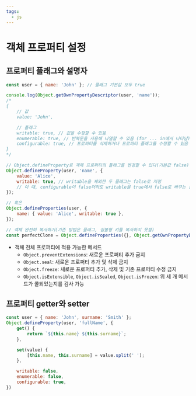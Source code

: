 ```yaml
---
tags:
  - js
---
```


# 객체 프로퍼티 설정

## 프로퍼티 플래그와 설명자

```js
const user = { name: 'John' }; // 플래그 기본값 모두 true

console.log(Object.getOwnPropertyDescriptor(user, 'name'));
/*
{
	// 값
	value: 'John',

	// 플래그
	writable: true, // 값을 수정할 수 있음
	enumerable: true, // 반복문을 사용해 나열할 수 있음 (for ... in에서 나타남)
	configurable: true, // 프로퍼티를 삭제하거나 프로퍼티 플래그를 수정할 수 있음
}
*/

// Object.defineProperty로 객체 프로퍼티의 플래그를 변경할 수 있다(기본값 false)
Object.defineProperty(user, 'name', {
	value: 'Alice',
	writable: true, // writable을 제외한 두 플래그는 false로 지정
	// 이 때, configurable이 false더라도 writable을 true에서 false로 바꾸는 동작은 가능
});

// 혹은
Object.defineProperties(user, {
	name: { value: 'Alice', writable: true },
});

// 객체 완전히 복사하기(기존 방법은 플래그, 심볼형 키를 복사하지 못함)
const perfectClone = Object.defineProperties({}, Object.getOwnPropertyDescriptors(user));
```

- 객체 전체 프로퍼티에 적용 가능한 메서드
	- `Object.preventExtensions`: 새로운 프로퍼티 추가 금지
	- `Object.seal`: 새로운 프로퍼티 추가 및 삭제 금지
	- `Object.freeze`: 새로운 프로퍼티 추가, 삭제 및 기존 프로퍼티 수정 금지
	- `Object.isExtensible`, `Object.isSealed`, `Object.isFrozen`: 위 세 개 메서드가 콜되었는지를 검사 가능

## 프로퍼티 getter와 setter

```js
const user = { name: 'John', surname: 'Smith' };
Object.defineProperty(user, 'fullName', {
	get() {
		return `${this.name} ${this.surname}`;
	},

	set(value) {
		[this.name, this.surname] = value.split(' ');
	},

	writable: false,
	enumerable: false,
	configurable: true,
})
```

<PageTags />
